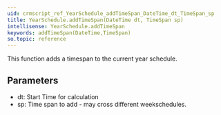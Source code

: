 ```yaml
---
uid: crmscript_ref_YearSchedule_addTimeSpan_DateTime_dt_TimeSpan_sp
title: YearSchedule.addTimeSpan(DateTime dt, TimeSpan sp)
intellisense: YearSchedule.addTimeSpan
keywords: addTimeSpan(DateTime,TimeSpan)
so.topic: reference
---
```


This function adds a timespan to the current year schedule.



## Parameters


 - dt: Start Time for calculation
 - sp: Time span to add - may cross different weekschedules.


